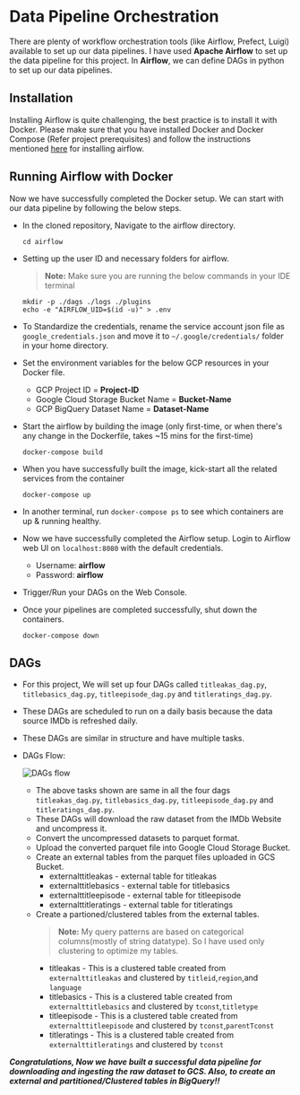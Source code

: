 # Data Pipeline Orchestration

There are plenty of workflow orchestration tools (like Airflow, Prefect, Luigi) available to set up our data pipelines. I have used **Apache Airflow** to set up the data pipeline for this project. In **Airflow**, we can define DAGs in python to set up our data pipelines. 

## Installation
Installing Airflow is quite challenging, the best practice is to install it with Docker. Please make sure that you have installed Docker and Docker Compose (Refer project prerequisites) and follow the instructions mentioned [here](https://airflow.apache.org/docs/apache-airflow/stable/start/docker.html) for installing airflow.

## Running Airflow with Docker
Now we have successfully completed the Docker setup. We can start with our data pipeline by following the below steps.

- In the cloned repository, Navigate to the airflow directory.
  ```
  cd airflow
  ```
- Setting up the user ID and necessary folders for airflow.
  > **Note:** Make sure you are running the below commands in your IDE terminal
  ```
  mkdir -p ./dags ./logs ./plugins
  echo -e "AIRFLOW_UID=$(id -u)" > .env
  ```
- To Standardize the credentials, rename the service account json file as `google_credentials.json` and move it to `~/.google/credentials/` folder in your home directory.
- Set the environment variables for the below GCP resources in your Docker file.
  - GCP Project ID = **Project-ID**
  - Google Cloud Storage Bucket Name = **Bucket-Name**
  - GCP BigQuery Dataset Name = **Dataset-Name**
- Start the airflow by building the image (only first-time, or when there's any change in the Dockerfile, takes ~15 mins for the first-time)
  ```
  docker-compose build
  ```
- When you have successfully built the image, kick-start all the related services from the container
  ```
  docker-compose up
  ```
- In another terminal, run `docker-compose ps` to see which containers are up & running healthy.
- Now we have successfully completed the Airflow setup. Login to Airflow web UI on `localhost:8080` with the default credentials.
  - Username: **airflow**
  - Password: **airflow**
  
 - Trigger/Run your DAGs on the Web Console.
 - Once your pipelines are completed successfully, shut down the containers.
    ```
    docker-compose down
    ```
 ## DAGs
 
 - For this project, We will set up four DAGs called `titleakas_dag.py`, `titlebasics_dag.py`, `titleepisode_dag.py` and `titleratings_dag.py`.
 - These DAGs are scheduled to run on a daily basis because the data source IMDb is refreshed daily.
 - These DAGs are similar in structure and have multiple tasks.
 - DAGs Flow:
 
   ![DAGs flow](https://github.com/SanjayV28/ProjectIMDb/blob/4355dd5a23e059a1032d678799ddc771370abad9/images/DAGsGraph.png)
   
   - The above tasks shown are same in all the four dags `titleakas_dag.py`, `titlebasics_dag.py`, `titleepisode_dag.py` and `titleratings_dag.py`.
   - These DAGs will download the raw dataset from the IMDb Website and uncompress it. 
   - Convert the uncompressed datasets to parquet format.
   - Upload the converted parquet file into Google Cloud Storage Bucket. 
   - Create an external tables from the parquet files uploaded in GCS Bucket.
     - externalttitleakas - external table for titleakas
     - externalttitlebasics - external table for titlebasics
     - externalttitleepisode - external table for titleepisode
     - externalttitleratings - external table for titleratings
   - Create a partioned/clustered tables from the external tables.
     >**Note:** My query patterns are based on categorical columns(mostly of string datatype). So I have used only clustering to optimize my tables.
     - titleakas - This is a clustered table created from `externalttitleakas` and clustered by `titleid`,`region`,and `language`
     - titlebasics - This is a clustered table created from `externalttitlebasics` and clustered by `tconst`,`titletype`
     - titleepisode - This is a clustered table created from `externalttitleepisode` and clustered by `tconst`,`parentTconst`
     - titleratings - This is a clustered table created from `externalttitleratings` and clustered by `tconst`
 
 **_Congratulations, Now we have built a successful data pipeline for downloading and ingesting the raw dataset to GCS. Also, to create an external and partitioned/Clustered tables in BigQuery!!_**
